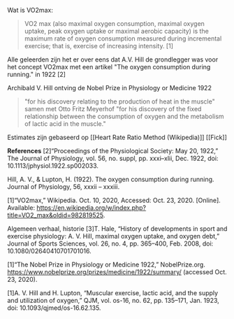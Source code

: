 Wat is VO2max:
> VO2 max (also maximal oxygen consumption, maximal oxygen uptake, peak oxygen uptake or maximal aerobic capacity) is the maximum rate of oxygen consumption measured during incremental exercise; that is, exercise of increasing intensity. [1]

Alle geleerden zijn het er over eens dat A.V. Hill de grondlegger was voor het concept VO2max met een artikel "The oxygen consumption during running." in 1922 [2]

Archibald V. Hill ontving de Nobel Prize in Physiology or Medicine 1922
>  "for his discovery relating to the production of heat in the muscle" 
samen met Otto Fritz Meyerhof 
> "for his discovery of the fixed relationship between the consumption of oxygen and the metabolism of lactic acid in the muscle."

Estimates zijn gebaseerd op
[[Heart Rate Ratio Method (Wikipedia)]]
[[Fick]]

**References**
[2]“Proceedings of the Physiological Society: May 20, 1922,” The Journal of Physiology, vol. 56, no. suppl, pp. xxxi–xlii, Dec. 1922, doi: 10.1113/jphysiol.1922.sp002033.

Hill, A. V., & Lupton, H. (1922). The oxygen consumption during running. Journal of Physiology, 56, xxxii – xxxiii.

[1]“VO2max,” Wikipedia. Oct. 10, 2020, Accessed: Oct. 23, 2020. [Online]. Available: https://en.wikipedia.org/w/index.php?title=VO2_max&oldid=982819525.

Algemeen verhaal, historie
[3]T. Hale, “History of developments in sport and exercise physiology: A. V. Hill, maximal oxygen uptake, and oxygen debt,” Journal of Sports Sciences, vol. 26, no. 4, pp. 365–400, Feb. 2008, doi: 10.1080/02640410701701016.

[1]“The Nobel Prize in Physiology or Medicine 1922,” NobelPrize.org. https://www.nobelprize.org/prizes/medicine/1922/summary/ (accessed Oct. 23, 2020).


[1]A. V. Hill and H. Lupton, “Muscular exercise, lactic acid, and the supply and utilization of oxygen,” QJM, vol. os-16, no. 62, pp. 135–171, Jan. 1923, doi: 10.1093/qjmed/os-16.62.135.
